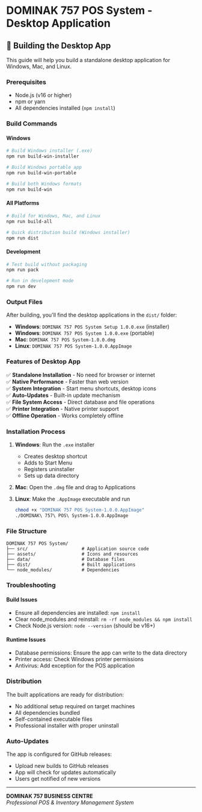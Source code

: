 # DOMINAK 757 POS System - Desktop Application

## 🚀 Building the Desktop App

This guide will help you build a standalone desktop application for Windows, Mac, and Linux.

### Prerequisites

- Node.js (v16 or higher)
- npm or yarn
- All dependencies installed (`npm install`)

### Build Commands

#### Windows

```bash
# Build Windows installer (.exe)
npm run build-win-installer

# Build Windows portable app
npm run build-win-portable

# Build both Windows formats
npm run build-win
```

#### All Platforms

```bash
# Build for Windows, Mac, and Linux
npm run build-all

# Quick distribution build (Windows installer)
npm run dist
```

#### Development

```bash
# Test build without packaging
npm run pack

# Run in development mode
npm run dev
```

### Output Files

After building, you'll find the desktop applications in the `dist/` folder:

- **Windows**: `DOMINAK 757 POS System Setup 1.0.0.exe` (installer)
- **Windows**: `DOMINAK 757 POS System 1.0.0.exe` (portable)
- **Mac**: `DOMINAK 757 POS System-1.0.0.dmg`
- **Linux**: `DOMINAK 757 POS System-1.0.0.AppImage`

### Features of Desktop App

✅ **Standalone Installation** - No need for browser or internet  
✅ **Native Performance** - Faster than web version  
✅ **System Integration** - Start menu shortcuts, desktop icons  
✅ **Auto-Updates** - Built-in update mechanism  
✅ **File System Access** - Direct database and file operations  
✅ **Printer Integration** - Native printer support  
✅ **Offline Operation** - Works completely offline

### Installation Process

1. **Windows**: Run the `.exe` installer

   - Creates desktop shortcut
   - Adds to Start Menu
   - Registers uninstaller
   - Sets up data directory

2. **Mac**: Open the `.dmg` file and drag to Applications

3. **Linux**: Make the `.AppImage` executable and run
   ```bash
   chmod +x "DOMINAK 757 POS System-1.0.0.AppImage"
   ./DOMINAK\ 757\ POS\ System-1.0.0.AppImage
   ```

### File Structure

```
DOMINAK 757 POS System/
├── src/                    # Application source code
├── assets/                 # Icons and resources
├── data/                   # Database files
├── dist/                   # Built applications
└── node_modules/           # Dependencies
```

### Troubleshooting

#### Build Issues

- Ensure all dependencies are installed: `npm install`
- Clear node_modules and reinstall: `rm -rf node_modules && npm install`
- Check Node.js version: `node --version` (should be v16+)

#### Runtime Issues

- Database permissions: Ensure the app can write to the data directory
- Printer access: Check Windows printer permissions
- Antivirus: Add exception for the POS application

### Distribution

The built applications are ready for distribution:

- No additional setup required on target machines
- All dependencies bundled
- Self-contained executable files
- Professional installer with proper uninstall

### Auto-Updates

The app is configured for GitHub releases:

- Upload new builds to GitHub releases
- App will check for updates automatically
- Users get notified of new versions

---

**DOMINAK 757 BUSINESS CENTRE**  
_Professional POS & Inventory Management System_

